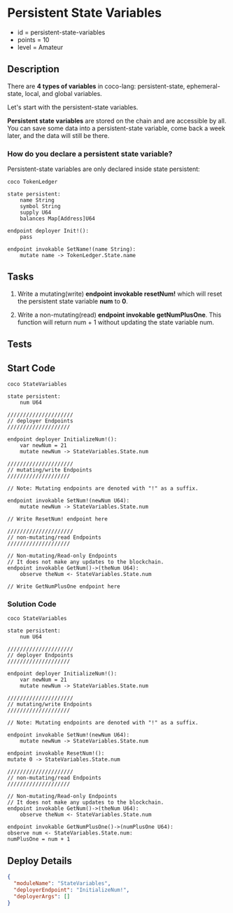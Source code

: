 # Persistent State Variables

- id = persistent-state-variables
- points = 10
- level = Amateur

## Description

There are **4 types of variables** in coco-lang: persistent-state, ephemeral-state, local, and global variables.

Let's start with the persistent-state variables.

**Persistent state variables** are stored on the chain and are accessible by all. You can save some data into a persistent-state variable, come back a week later, and the data will still be there.

### How do you declare a persistent state variable?

Persistent-state variables are only declared inside state persistent:

```cocolang
coco TokenLedger

state persistent:
    name String
    symbol String
    supply U64
    balances Map[Address]U64

endpoint deployer Init!():
    pass

endpoint invokable SetName!(name String):
    mutate name -> TokenLedger.State.name
```

## Tasks

1. Write a mutating(write) **endpoint invokable resetNum!** which will reset the persistent state variable **num** to **0**.

2. Write a non-mutating(read) **endpoint invokable getNumPlusOne**. This function will return num + 1 without updating the state variable num.

## Tests

## Start Code

```cocolang
coco StateVariables

state persistent:
    num U64

/////////////////////
// deployer Endpoints
////////////////////

endpoint deployer InitializeNum!():
    var newNum = 21
    mutate newNum -> StateVariables.State.num

/////////////////////
// mutating/write Endpoints
////////////////////

// Note: Mutating endpoints are denoted with "!" as a suffix.

endpoint invokable SetNum!(newNum U64):
    mutate newNum -> StateVariables.State.num

// Write ResetNum! endpoint here

/////////////////////
// non-mutating/read Endpoints
////////////////////

// Non-mutating/Read-only Endpoints
// It does not make any updates to the blockchain.
endpoint invokable GetNum()->(theNum U64):
    observe theNum <- StateVariables.State.num

// Write GetNumPlusOne endpoint here
```

### Solution Code

```cocolang
coco StateVariables

state persistent:
    num U64

/////////////////////
// deployer Endpoints
////////////////////

endpoint deployer InitializeNum!():
    var newNum = 21
    mutate newNum -> StateVariables.State.num

/////////////////////
// mutating/write Endpoints
////////////////////

// Note: Mutating endpoints are denoted with "!" as a suffix.

endpoint invokable SetNum!(newNum U64):
    mutate newNum -> StateVariables.State.num

endpoint invokable ResetNum!():
mutate 0 -> StateVariables.State.num

/////////////////////
// non-mutating/read Endpoints
////////////////////

// Non-mutating/Read-only Endpoints
// It does not make any updates to the blockchain.
endpoint invokable GetNum()->(theNum U64):
    observe theNum <- StateVariables.State.num

endpoint invokable GetNumPlusOne()->(numPlusOne U64):
observe num <- StateVariables.State.num:
numPlusOne = num + 1
```

## Deploy Details

```json
{
  "moduleName": "StateVariables",
  "deployerEndpoint": "InitializeNum!",
  "deployerArgs": []
}
```
